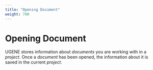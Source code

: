 ```yaml
---
title: "Opening Document"
weight: 700
---
```



# Opening Document

UGENE stores information about _documents_ you are working with in a _project_. Once a _document_ has been opened, the information about it is saved in the current _project_.
